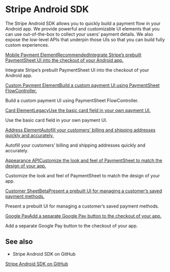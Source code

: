 # Stripe Android SDK

The Stripe Android SDK allows you to quickly build a payment flow in your Android app. We provide powerful and customizable UI elements that you can use out-of-the-box to collect your users’ payment details. We also expose the low-level APIs that underpin those UIs so that you can build fully custom experiences.

[Mobile Payment ElementRecommendedIntegrate Stripe’s prebuilt PaymentSheet UI into the checkout of your Android app.](/payments/accept-a-payment?platform=android&ui=payment-sheet)

Integrate Stripe’s prebuilt PaymentSheet UI into the checkout of your Android app.

[Custom Payment ElementBuild a custom payment UI using PaymentSheet FlowController.](/payments/accept-a-payment?platform=android&ui=payment-sheet#android-flowcontroller)

Build a custom payment UI using PaymentSheet FlowController.

[Card ElementLegacyUse the basic card field in your own payment UI.](/payments/card-element?platform=android)

Use the basic card field in your own payment UI.

[Address ElementAutofill your customers’ billing and shipping addresses quickly and accurately.](/elements/address-element?platform=android)

Autofill your customers’ billing and shipping addresses quickly and accurately.

[Appearance APICustomize the look and feel of PaymentSheet to match the design of your app.](/elements/appearance-api?platform=android)

Customize the look and feel of PaymentSheet to match the design of your app.

[Customer SheetBetaPresent a prebuilt UI for managing a customer’s saved payment methods.](/elements/customer-sheet?platform=android)

Present a prebuilt UI for managing a customer’s saved payment methods.

[Google PayAdd a separate Google Pay button to the checkout of your app.](/google-pay?platform=android)

Add a separate Google Pay button to the checkout of your app.

## See also

- Stripe Android SDK on GitHub

[Stripe Android SDK on GitHub](https://github.com/stripe/stripe-android)
